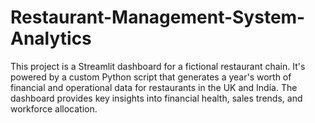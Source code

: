 # Restaurant-Management-System-Analytics
This project is a Streamlit dashboard for a fictional restaurant chain. It's powered by a custom Python script that generates a year's worth of financial and operational data for restaurants in the UK and India. The dashboard provides key insights into financial health, sales trends, and workforce allocation.
